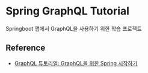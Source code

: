 # Spring GraphQL Tutorial

Springboot 앱에서 GraphQL을 사용하기 위한 학습 프로젝트

## Reference
- [GraphQL 튜토리얼: GraphQL을 위한 Spring 시작하기](https://apidog.com/kr/blog/spring-graphql-3/?t)